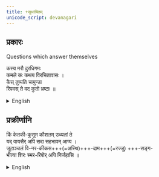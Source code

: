 ```yaml
---
title: +सुभाषितम्
unicode_script: devanagari
---
```


## प्रकारः

Questions which answer themselves

कस्य मरौ दुरधिगमः  
कमले कः कथय विरचितावासः ।  
कैस् तुष्यति चामुण्डा  
रिपवस् ते वद कुतो भ्रष्टाः ॥

<details><summary>English</summary>

By dharmadAsa.  
Of what is there a scarcity in the desert?  
4 Water (ka) is scarce in the desert.  
Tell me, who makes his residence in a lotus?  
The residence of ka, the creator, is said to be in lotus.  
By what is the goddess Camuņdā appeased?  
The goddess Camundā is appeased by the severed head (ka).  
Tell me, where your enemies have fled?  
These enemies are said to have left the earth (ku).
</details>



## प्रक्रीर्णानि
किं केतकी-कुसुम कौशलम् उच्यतां ते  
यद् वायसैर् अपि सदा सहभावम् आप्य ।  
जूटाञ्चलं वि-नर-कीकस+++(=अस्थि)+++-दाम+++(=रज्जु) +++-सङ्ग-  
भीत्या शिरः स्मर-रिपोर् अपि निर्जहासि ॥  

<details><summary>English</summary>

"Pandanus flower: what exactly is the contrast trying to imply? Birds are among the pollinators &dispersers of the plant but these might also be carrion birds that associate with those ornaments of rudra." - MT
</details>



